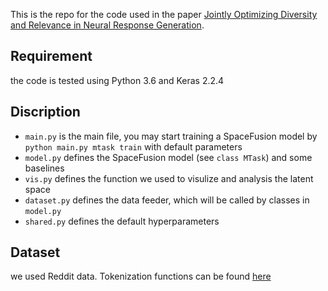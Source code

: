 This is the repo for the code used in the paper [Jointly Optimizing Diversity and Relevance in Neural Response Generation](https://arxiv.org/abs/1902.11205). 

## Requirement
the code is tested using Python 3.6 and Keras 2.2.4

## Discription
* `main.py` is the main file, you may start training a SpaceFusion model by `python main.py mtask train` with default parameters
* `model.py` defines the SpaceFusion model (see `class MTask`) and some baselines
* `vis.py` defines the function we used to visulize and analysis the latent space
* `dataset.py` defines the data feeder, which will be called by classes in `model.py`
* `shared.py` defines the default hyperparameters

## Dataset
we used Reddit data. Tokenization functions can be found [here](https://github.com/golsun/NLP-tools)
